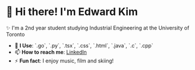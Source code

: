 <div style="display: flex; align-items: center;">
  <div style="flex: 1;">
    <h1>👋 Hi there! I'm Edward Kim</h1>
    <p>✨ I'm a 2nd year student studying Industrial Engineering at the University of Toronto
    <ul>
      <li>💬 <strong>I Use</strong>: `.go`, `.py`, `.tsx`, `.css`, `.html`, `.java`, `.c`, `.cpp`</li>
      <li>📫 <strong>How to reach me</strong>: <a href="https://www.linkedin.com/in/edw-kim/">LinkedIn</a></li>
      <li>⚡ <strong>Fun fact</strong>: I enjoy music, film and skiing!</li>
